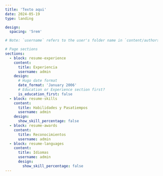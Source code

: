 ```yaml
---
title: 'Texto aqui'
date: 2024-05-19
type: landing

design:
  spacing: '5rem'

# Note: `username` refers to the user's folder name in `content/authors/`

# Page sections
sections:
  - block: resume-experience
    content:
      title: Experiencia
      username: admin
    design:
      # Hugo date format
      date_format: 'January 2006'
      # Education or Experience section first?
      is_education_first: false
  - block: resume-skills
    content:
      title: Habilidades y Pasatiempos
      username: admin
    design:
      show_skill_percentage: false
  - block: resume-awards
    content:
      title: Reconocimientos
      username: admin
  - block: resume-languages
    content:
      title: Idiomas
      username: admin
      design:
        show_skill_percentage: false
---
```

